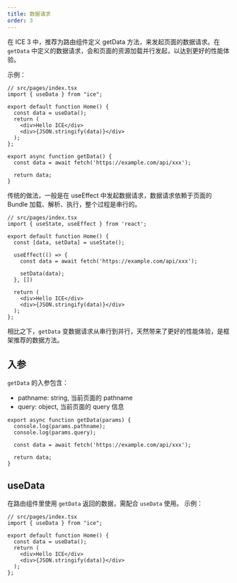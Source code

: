 ```yaml
---
title: 数据请求
order: 3
---
```


在 ICE 3 中，推荐为路由组件定义 getData 方法，来发起页面的数据请求。在 `getData` 中定义的数据请求，会和页面的资源加载并行发起，以达到更好的性能体验。

示例：

```tsx
// src/pages/index.tsx
import { useData } from "ice";

export default function Home() {
  const data = useData();
  return (
    <div>Hello ICE</div>
    <div>{JSON.stringify(data)}</div>
  );
};

export async function getData() {
  const data = await fetch('https://example.com/api/xxx');

  return data;
}
```

传统的做法，一般是在 useEffect 中发起数据请求，数据请求依赖于页面的 Bundle 加载、解析、执行，整个过程是串行的。

```tsx
// src/pages/index.tsx
import { useState, useEffect } from 'react';

export default function Home() {
  const [data, setData] = useState();

  useEffect(() => {
    const data = await fetch('https://example.com/api/xxx');

    setData(data);
  }, [])

  return (
    <div>Hello ICE</div>
    <div>{JSON.stringify(data)}</div>
  );
};
```

相比之下，`getData` 变数据请求从串行到并行，天然带来了更好的性能体验，是框架推荐的数据方法。

## 入参

`getData` 的入参包含：

- pathname: string, 当前页面的 pathname
- query: object, 当前页面的 query 信息

```tsx
export async function getData(params) {
  console.log(params.pathname);
  console.log(params.query);

  const data = await fetch('https://example.com/api/xxx');

  return data;
}
```

## useData

在路由组件里使用 `getData` 返回的数据，需配合 `useData` 使用。 示例：

```tsx
// src/pages/index.tsx
import { useData } from "ice";

export default function Home() {
  const data = useData();
  return (
    <div>Hello ICE</div>
    <div>{JSON.stringify(data)}</div>
  );
};
```